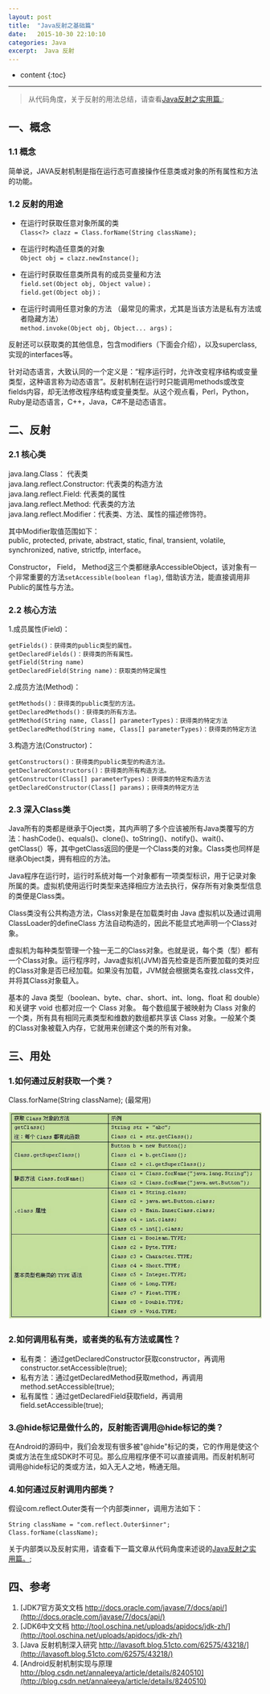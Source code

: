 ```yaml
---
layout: post
title:  "Java反射之基础篇"
date:   2015-10-30 22:10:10
categories: Java
excerpt:  Java 反射
---
```


* content
{:toc}



---

> 从代码角度，关于反射的用法总结，请查看[Java反射之实用篇.](http://www.yuanhh.com/2015/10/31/java-reflection-2/);

## 一、概念

### 1.1 概念
简单说，JAVA反射机制是指在运行态可直接操作任意类或对象的所有属性和方法的功能。  

### 1.2 反射的用途

- 在运行时获取任意对象所属的类  
	`Class<?> clazz = Class.forName(String className);`

- 在运行时构造任意类的对象  
	`Object obj = clazz.newInstance();`  

- 在运行时获取任意类所具有的成员变量和方法   
	`field.set(Object obj, Object value)；`  
	`field.get(Object obj)；`

- 在运行时调用任意对象的方法  （最常见的需求，尤其是当该方法是私有方法或者隐藏方法）  
	`method.invoke(Object obj, Object... args)；`
  
反射还可以获取类的其他信息，包含modifiers（下面会介绍），以及superclass, 实现的interfaces等。  
  
针对动态语言，大致认同的一个定义是：“程序运行时，允许改变程序结构或变量类型，这种语言称为动态语言”。反射机制在运行时只能调用methods或改变fields内容，却无法修改程序结构或变量类型。从这个观点看，Perl，Python，Ruby是动态语言，C++，Java，C#不是动态语言。  


## 二、反射

### 2.1 核心类  

java.lang.Class： 代表类  
java.lang.reflect.Constructor:  代表类的构造方法  
java.lang.reflect.Field:  代表类的属性  
java.lang.reflect.Method:  代表类的方法  
java.lang.reflect.Modifier：代表类、方法、属性的描述修饰符。

其中Modifier取值范围如下：    
public, protected, private, abstract, static, final, transient, volatile, synchronized, native, strictfp, interface。

Constructor， Field， Method这三个类都继承AccessibleObject，该对象有一个非常重要的方法`setAccessible(boolean flag)`, 借助该方法，能直接调用非Public的属性与方法。  
  



### 2.2 核心方法
1.成员属性(Field)： 

	getFields()：获得类的public类型的属性。
	getDeclaredFields()：获得类的所有属性。
	getField(String name)
	getDeclaredField(String name)：获取类的特定属性


2.成员方法(Method)：

	getMethods()：获得类的public类型的方法。
	getDeclaredMethods()：获得类的所有方法。
	getMethod(String name, Class[] parameterTypes)：获得类的特定方法
	getDeclaredMethod(String name, Class[] parameterTypes)：获得类的特定方法


3.构造方法(Constructor)：

	getConstructors()：获得类的public类型的构造方法。
	getDeclaredConstructors()：获得类的所有构造方法。
	getConstructor(Class[] parameterTypes)：获得类的特定构造方法
	getDeclaredConstructor(Class[] params)；获得类的特定方法


### 2.3 深入Class类

Java所有的类都是继承于Oject类，其内声明了多个应该被所有Java类覆写的方法：hashCode()、equals()、clone()、toString()、notify()、wait()、getClass(）等，其中getClass返回的便是一个Class类的对象。Class类也同样是继承Object类，拥有相应的方法。  

Java程序在运行时，运行时系统对每一个对象都有一项类型标识，用于记录对象所属的类。虚拟机使用运行时类型来选择相应方法去执行，保存所有对象类型信息的类便是Class类。  
  
 Class类没有公共构造方法，Class对象是在加载类时由 Java 虚拟机以及通过调用ClassLoader的defineClass 方法自动构造的，因此不能显式地声明一个Class对象。  

虚拟机为每种类型管理一个独一无二的Class对象。也就是说，每个类（型）都有一个Class对象。运行程序时，Java虚拟机(JVM)首先检查是否所要加载的类对应的Class对象是否已经加载。如果没有加载，JVM就会根据类名查找.class文件，并将其Class对象载入。  
  
基本的 Java 类型（boolean、byte、char、short、int、long、float 和 double）和关键字 void 也都对应一个 Class 对象。 每个数组属于被映射为 Class 对象的一个类，所有具有相同元素类型和维数的数组都共享该 Class 对象。一般某个类的Class对象被载入内存，它就用来创建这个类的所有对象。
  



## 三、用处

### 1.如何通过反射获取一个类？
Class.forName(String className); (最常用)

![class newinstance](/images/java-reflect/java_reflect_1.jpg)

### 2.如何调用私有类，或者类的私有方法或属性？ 
- 私有类： 通过getDeclaredConstructor获取constructor，再调用constructor.setAccessible(true);  
- 私有方法：通过getDeclaredMethod获取method，再调用method.setAccessible(true);  
- 私有属性：通过getDeclaredField获取field，再调用field.setAccessible(true);
        

### 3.@hide标记是做什么的，反射能否调用@hide标记的类？
在Android的源码中，我们会发现有很多被"@hide"标记的类，它的作用是使这个类或方法在生成SDK时不可见。那么应用程序便不可以直接调用。而反射机制可调用@hide标记的类或方法，如入无人之地，畅通无阻。

### 4.如何通过反射调用内部类？
假设com.reflect.Outer类有一个内部类inner，调用方法如下：

	String className = "com.reflect.Outer$inner";
	Class.forName(className);

关于内部类以及反射实用，请查看下一篇文章从代码角度来述说的[Java反射之实用篇。](http://www.yuanhh.com/2015/10/31/java-reflection-2/);



## 四、参考

1. [JDK7官方英文文档  http://docs.oracle.com/javase/7/docs/api/](http://docs.oracle.com/javase/7/docs/api/)
2. [JDK6中文文档  http://tool.oschina.net/uploads/apidocs/jdk-zh/](http://tool.oschina.net/uploads/apidocs/jdk-zh/)
3. [Java 反射机制深入研究  http://lavasoft.blog.51cto.com/62575/43218/](http://lavasoft.blog.51cto.com/62575/43218/)
4. [Android反射机制实现与原理  http://blog.csdn.net/annaleeya/article/details/8240510](http://blog.csdn.net/annaleeya/article/details/8240510)